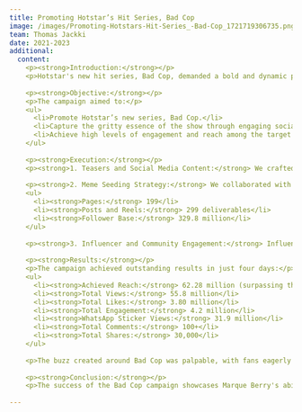 ```yaml
---
title: Promoting Hotstar’s Hit Series, Bad Cop
image: /images/Promoting-Hotstars-Hit-Series_-Bad-Cop_1721719306735.png
team: Thomas Jackki
date: 2021-2023
additional:
  content: 
    <p><strong>Introduction:</strong></p>
    <p>Hotstar's new hit series, Bad Cop, demanded a bold and dynamic promotional campaign that resonated with its gritty essence. Marque Berry rose to the challenge, creating eye-catching teasers and engaging social media content to capture the intense spirit of the show. This case study outlines the strategy, execution, and phenomenal results of the campaign.</p>
    
    <p><strong>Objective:</strong></p>
    <p>The campaign aimed to:</p>
    <ul>
      <li>Promote Hotstar’s new series, Bad Cop.</li>
      <li>Capture the gritty essence of the show through engaging social media content.</li>
      <li>Achieve high levels of engagement and reach among the target audience.</li>
    </ul>
    
    <p><strong>Execution:</strong></p>
    <p><strong>1. Teasers and Social Media Content:</strong> We crafted eye-catching teasers that highlighted key moments from the show, creating anticipation and excitement among potential viewers. These teasers were strategically released across various social media platforms.</p>
    
    <p><strong>2. Meme Seeding Strategy:</strong> We collaborated with Adoro creators to develop memes based on Bad Cop’s templates. This strategy involved:</p>
    <ul>
      <li><strong>Pages:</strong> 199</li>
      <li><strong>Posts and Reels:</strong> 299 deliverables</li>
      <li><strong>Follower Base:</strong> 329.8 million</li>
    </ul>
    
    <p><strong>3. Influencer and Community Engagement:</strong> Influencers who resonated with the show’s target audience helped amplify the campaign’s reach. Their engagement fostered an organic buzz, making the series a trending topic on social media.</p>
    
    <p><strong>Results:</strong></p>
    <p>The campaign achieved outstanding results in just four days:</p>
    <ul>
      <li><strong>Achieved Reach:</strong> 62.28 million (surpassing the expected reach of 46 million)</li>
      <li><strong>Total Views:</strong> 55.8 million</li>
      <li><strong>Total Likes:</strong> 3.80 million</li>
      <li><strong>Total Engagement:</strong> 4.2 million</li>
      <li><strong>WhatsApp Sticker Views:</strong> 31.9 million</li>
      <li><strong>Total Comments:</strong> 100+</li>
      <li><strong>Total Shares:</strong> 30,000</li>
    </ul>
    
    <p>The buzz created around Bad Cop was palpable, with fans eagerly discussing and sharing content related to the show.</p>
    
    <p><strong>Conclusion:</strong></p>
    <p>The success of the Bad Cop campaign showcases Marque Berry's ability to deliver innovative and effective marketing strategies. The campaign not only achieved but surpassed its goals, generating significant excitement and engagement among fans. This case study demonstrates our expertise in creating impactful promotional campaigns that drive results.</p>
    
---
```

